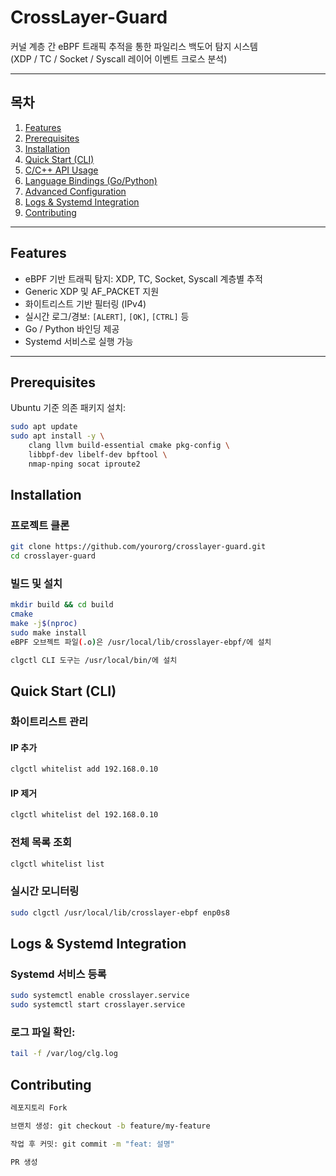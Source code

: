 # CrossLayer-Guard

커널 계층 간 eBPF 트래픽 추적을 통한 파일리스 백도어 탐지 시스템  
(XDP / TC / Socket / Syscall 레이어 이벤트 크로스 분석)

---

## 목차

1. [Features](#features)  
2. [Prerequisites](#prerequisites)  
3. [Installation](#installation)  
4. [Quick Start (CLI)](#quick-start-cli)  
5. [C/C++ API Usage](#cc-api-usage)  
6. [Language Bindings (Go/Python)](#language-bindings-gopython)  
7. [Advanced Configuration](#advanced-configuration)  
8. [Logs & Systemd Integration](#logs--systemd-integration)  
9. [Contributing](#contributing)  

---

## Features

- eBPF 기반 트래픽 탐지: XDP, TC, Socket, Syscall 계층별 추적  
- Generic XDP 및 AF_PACKET 지원  
- 화이트리스트 기반 필터링 (IPv4)  
- 실시간 로그/경보: `[ALERT]`, `[OK]`, `[CTRL]` 등  
- Go / Python 바인딩 제공  
- Systemd 서비스로 실행 가능

---

## Prerequisites

Ubuntu 기준 의존 패키지 설치:

```bash
sudo apt update
sudo apt install -y \
    clang llvm build-essential cmake pkg-config \
    libbpf-dev libelf-dev bpftool \
    nmap-nping socat iproute2
```
## Installation
### 프로젝트 클론
```bash
git clone https://github.com/yourorg/crosslayer-guard.git
cd crosslayer-guard
```
### 빌드 및 설치
```bash
mkdir build && cd build
cmake
make -j$(nproc)
sudo make install
eBPF 오브젝트 파일(.o)은 /usr/local/lib/crosslayer-ebpf/에 설치

clgctl CLI 도구는 /usr/local/bin/에 설치
```
## Quick Start (CLI)
### 화이트리스트 관리
#### IP 추가
```bash
clgctl whitelist add 192.168.0.10
```
#### IP 제거
```bash
clgctl whitelist del 192.168.0.10
```
### 전체 목록 조회
```bash
clgctl whitelist list
```
### 실시간 모니터링
```bash
sudo clgctl /usr/local/lib/crosslayer-ebpf enp0s8
```


## Logs & Systemd Integration
### Systemd 서비스 등록
```bash
sudo systemctl enable crosslayer.service
sudo systemctl start crosslayer.service
```

### 로그 파일 확인:
```bash
tail -f /var/log/clg.log
```

## Contributing
```bash
레포지토리 Fork

브랜치 생성: git checkout -b feature/my-feature

작업 후 커밋: git commit -m "feat: 설명"

PR 생성

```
